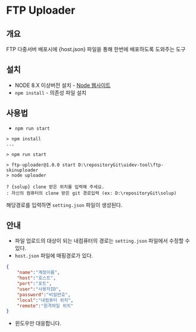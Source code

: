 # FTP Uploader 

## 개요

FTP 다중서버 배포시에 {host.json} 파일을 통해 한번에 배포하도록 도와주는 도구

## 설치

- NODE 8.X 이상버전 설치 - [Node 웹사이트](https://nodejs.org/ko/)
- `npm install` - 의존성 파일 설치

## 사용법

- `npm run start`

```command
> npm install
...

> npm run start

> ftp-uploader@1.0.0 start D:\repositoryGit\uidev-tool\ftp-skinuploader
> node uploader

? {solup} clone 받은 위치를 입력해 주세요.
: 자신의 컴퓨터의 clone 받은 git 경로입력 (ex: D:\repositoryGit\solup)
```

해당경로를 입력하면 `setting.json` 파일이 생성된다.

## 안내

- 파일 업로드의 대상이 되는 내컴퓨터의 경로는 `setting.json` 파일에서 수정할 수 있다.
- `host.json` 파일에 매핑경로가 있다.

```json
{
    "name":"계정이름",
    "host":"호스트",
    "port":"포트",
    "user":"사용자ID",
    "password":"비밀번호",
    "local":"내컴퓨터 위치",
    "remote":"원격파일 위치"
}
```

- 윈도우만 대응합니다.
